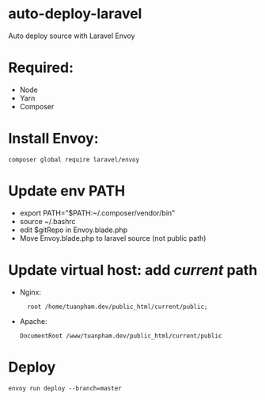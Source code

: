 # auto-deploy-laravel
Auto deploy source with Laravel Envoy


# Required:
+ Node
+ Yarn
+ Composer

# Install Envoy:

```composer global require laravel/envoy```

# Update env PATH

- export PATH="$PATH:~/.composer/vendor/bin"
- source ~/.bashrc
- edit $gitRepo in Envoy.blade.php
- Move Envoy.blade.php to laravel source (not public path)

# Update virtual host: add *current* path

+ Nginx:

        root /home/tuanpham.dev/public_html/current/public;
	
+ Apache: 

	``DocumentRoot /www/tuanpham.dev/public_html/current/public``

# Deploy

``envoy run deploy --branch=master``
